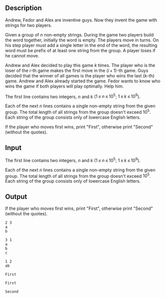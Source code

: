 ## Description

<div><p>Andrew, Fedor and Alex are inventive guys. Now they invent the game with strings for two players.</p><p>Given a group of <span class="tex-span"><i>n</i></span> non-empty strings. During the game two players build the word together, initially the word is empty. The players move in turns. On his step player must add a single letter in the end of the word, the resulting word must be prefix of at least one string from the group. A player loses if he cannot move.</p><p>Andrew and Alex decided to play this game <span class="tex-span"><i>k</i></span> times. The player who is the loser of the <span class="tex-span"><i>i</i></span>-th game makes the first move in the <span class="tex-span">(<i>i</i> + 1)</span>-th game. Guys decided that the winner of all games is the player who wins the last (<span class="tex-span"><i>k</i></span>-th) game. Andrew and Alex already started the game. Fedor wants to know who wins the game if both players will play optimally. Help him.</p></div><div class="input-specification"><p>The first line contains two integers, <span class="tex-span"><i>n</i></span> and <span class="tex-span"><i>k</i></span> (<span class="tex-span">1 ≤ <i>n</i> ≤ 10<sup class="upper-index">5</sup></span>; <span class="tex-span">1 ≤ <i>k</i> ≤ 10<sup class="upper-index">9</sup></span>).</p><p>Each of the next <span class="tex-span"><i>n</i></span> lines contains a single non-empty string from the given group. The total length of all strings from the group doesn't exceed <span class="tex-span">10<sup class="upper-index">5</sup></span>. Each string of the group consists only of lowercase English letters.</p></div><div class="output-specification"><p>If the player who moves first wins, print "<span class="tex-font-style-tt">First</span>", otherwise print "<span class="tex-font-style-tt">Second</span>" (without the quotes).</p></div>

## Input

<p>The first line contains two integers, <span class="tex-span"><i>n</i></span> and <span class="tex-span"><i>k</i></span> (<span class="tex-span">1 ≤ <i>n</i> ≤ 10<sup class="upper-index">5</sup></span>; <span class="tex-span">1 ≤ <i>k</i> ≤ 10<sup class="upper-index">9</sup></span>).</p><p>Each of the next <span class="tex-span"><i>n</i></span> lines contains a single non-empty string from the given group. The total length of all strings from the group doesn't exceed <span class="tex-span">10<sup class="upper-index">5</sup></span>. Each string of the group consists only of lowercase English letters.</p>

## Output

<p>If the player who moves first wins, print "<span class="tex-font-style-tt">First</span>", otherwise print "<span class="tex-font-style-tt">Second</span>" (without the quotes).</p>





```input1
2 3
a
b

```




```input2
3 1
a
b
c

```




```input3
1 2
ab

```




```output1
First

```




```output2
First

```




```output3
Second

```


